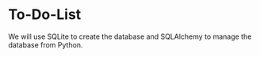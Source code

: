 # To-Do-List
We will use SQLite to create the database and SQLAlchemy to manage the database from Python.
